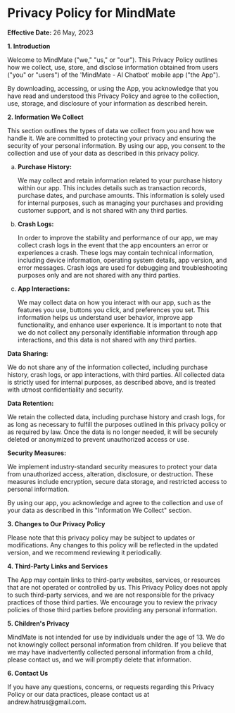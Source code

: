 <h1><strong>Privacy Policy for MindMate</strong></h1>
<p><strong>Effective Date:</strong> 26 May, 2023</p>
<p><strong>1. Introduction</strong></p>
<p>Welcome to MindMate ("we," "us," or "our"). This Privacy Policy outlines how we collect, use, store, and disclose information obtained from users ("you" or "users") of the 'MindMate - AI Chatbot' mobile app ("the App").</p>
<p>By downloading, accessing, or using the App, you acknowledge that you have read and understood this Privacy Policy and agree to the collection, use, storage, and disclosure of your information as described herein.</p>
<p><strong>2. Information We Collect</strong></p>
<p>This section outlines the types of data we collect from you and how we handle it. We are committed to protecting your privacy and ensuring the security of your personal information. By using our app, you consent to the collection and use of your data as described in this privacy policy.</p>
<ol type="a">
  <li><strong>Purchase History:</strong></li>
  <p>We may collect and retain information related to your purchase history within our app. This includes details such as transaction records, purchase dates, and purchase amounts. This information is solely used for internal purposes, such as managing your purchases and providing customer support, and is not shared with any third parties.</p>
  <li><strong>Crash Logs:</strong></li>
  <p>In order to improve the stability and performance of our app, we may collect crash logs in the event that the app encounters an error or experiences a crash. These logs may contain technical information, including device information, operating system details, app version, and error messages. Crash logs are used for debugging and troubleshooting purposes only and are not shared with any third parties.</p>
  <li><strong>App Interactions:</strong></li>
  <p>We may collect data on how you interact with our app, such as the features you use, buttons you click, and preferences you set. This information helps us understand user behavior, improve app functionality, and enhance user experience. It is important to note that we do not collect any personally identifiable information through app interactions, and this data is not shared with any third parties.</p>
</ol>
<p><strong>Data Sharing:</strong></p>
<p>We do not share any of the information collected, including purchase history, crash logs, or app interactions, with third parties. All collected data is strictly used for internal purposes, as described above, and is treated with utmost confidentiality and security.</p>
<p><strong>Data Retention:</strong></p>
<p>We retain the collected data, including purchase history and crash logs, for as long as necessary to fulfill the purposes outlined in this privacy policy or as required by law. Once the data is no longer needed, it will be securely deleted or anonymized to prevent unauthorized access or use.</p>
<p><strong>Security Measures:</strong></p>
<p>We implement industry-standard security measures to protect your data from unauthorized access, alteration, disclosure, or destruction. These measures include encryption, secure data storage, and restricted access to personal information.</p>
<p>By using our app, you acknowledge and agree to the collection and use of your data as described in this "Information We Collect" section.</p>
<p><strong>3. Changes to Our Privacy Policy</strong></p>
<p>Please note that this privacy policy may be subject to updates or modifications. Any changes to this policy will be reflected in the updated version, and we recommend reviewing it periodically.</p>
<p><strong>4. Third-Party Links and Services</strong></p>
<p>The App may contain links to third-party websites, services, or resources that are not operated or controlled by us. This Privacy Policy does not apply to such third-party services, and we are not responsible for the privacy practices of those third parties. We encourage you to review the privacy policies of those third parties before providing any personal information.</p>
<p><strong>5. Children's Privacy</strong></p>
<p>MindMate is not intended for use by individuals under the age of 13. We do not knowingly collect personal information from children. If you believe that we may have inadvertently collected personal information from a child, please contact us, and we will promptly delete that information.</p>
<p><strong>6. Contact Us</strong></p>
<p>If you have any questions, concerns, or requests regarding this Privacy Policy or our data practices, please contact us at andrew.hatrus@gmail.com.</p>
